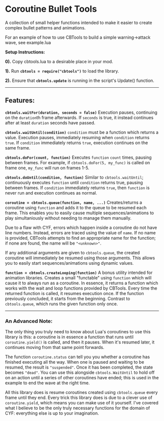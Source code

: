 # Coroutine Bullet Tools

A collection of small helper functions intended to make it easier to create complex bullet patterns and animations.

For an example of how to use CBTools to build a simple warning->attack wave, see example.lua

**Setup Instructions:**

**0).** Copy cbtools.lua to a desirable place in your mod.

**1).** Run **`cbtools = require("cbtools")`** to load the library.

**2).** Ensure that **`cbtools.update`** is running in the script's Update() function.

-----------------------

## **Features:**

**`cbtools.waitFor(duration, seconds = false)`**
Execution pauses, continuing on the `duration`th frame afterwards.
If `seconds` is true, it instead continues after at least `duration` seconds have passed.

**`cbtools.waitUntil(condition)`**
`condition` must be a function which returns a value. 
Execution pauses, immediately resuming when `condition` returns `true`.
If `condition` immediately returns `true`, execution continues on the same frame.

**`cbtools.doFor(count, function)`**
Executes `function` `count` times, pausing between frames.
For example, if `cbtools.doFor(5, my_func)` is called on frame one, `my_func` will run on frames 1-5.

**`cbtools.doUntil(condition, function)`**
Similar to `cbtools.waitUntil`; continuously executes `function` until `condition` returns true, pausing between frames.
If `condition` immediately returns `true`, then `function` is never run and execution continues as normal.

**`coroutine = cbtools.queue(function, name, ...)`**
Creates/returns a coroutine using `function` and adds it to the queue to be resumed each frame. This enables you to easily cause multiple sequences/animations to play simultaniously without needing to manage them manually.

Due to a flaw with CYF, errors which happen inside a coroutine do not have line numbers. Instead, errors are traced using the value of `name`. If no name is provided, CBTools attempts to find an appropriate name for the function; if none are found, the name will be `"<unknown>"`.

If any additional arguments are given to `cbtools.queue`, the created coroutine will immediately be resumed using those arguments.
This allows you to easily start sequences/animations using dynamic values.

**`function = cbtools.createLooping(function)`**
A bonus utility intended for animation libraries. Creates a small "functable" using `function` which will cause it to always run as a coroutine. In essence, it returns a function which works with the wait and loop functions provided by CBTools.
Every time the returned function is called, it resumes execution once. If the function previously concluded, it starts from the beginning.
Contrast to `cbtools.queue`, which runs the given function only once.

-----------------------

### An Advanced Note:
The only thing you truly need to know about Lua's coroutines to use this library is this: a coroutine is in essence a function that runs until `coroutine.yield()` is called, and then it pauses. When it's resumed later, it continues moving from that same point forwards.

The function `coroutine.status` can tell you you whether a coroutine has finished executing all the way. When one is paused and waiting to be resumed, the result is `"suspended"`. Once it has been completed, the state becomes `"dead"`. You can use this alongside `cbtools.WaitUntil` to hold off on an action until a series of other coroutines have ended; this is used in the example to end the wave at the right time.

All this library does is resume coroutines created using `cbtools.queue` every frame until they end. Every trick this library does is due to a clever use of `coroutine.yield`, which means you can make use of it yourself. I've covered what I believe to be the only truly necessary functions for the domain of CYF: everything else is up to your imagination.

